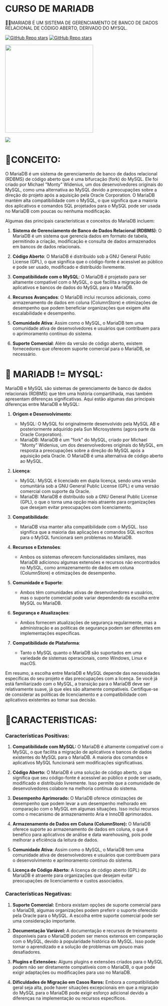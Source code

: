 # CURSO DE MARIADB
👨‍⚖️MARIADB É UM SISTEMA DE GERENCIAMENTO DE BANCO DE DADOS RELACIONAL DE CÓDIGO ABERTO, DERIVADO DO MYSQL.

[![GitHub Repo stars](https://img.shields.io/badge/VILHALVA-GITHUB-03A9F4?logo=github)](https://github.com/VILHALVA) 
[![GitHub Repo stars](https://img.shields.io/badge/VEJA-DOCUMENTAÇÃO-03A9F4?logo=google)](https://mariadb.com/kb/en/documentation/)
<br>

<img src="https://d1.awsstatic.com/logos/partners/MariaDB_Logo.d8a208f0a889a8f0f0551b8391a065ea79c54f3a.png" align="center" width="280"> <br>

![](https://i.imgur.com/waxVImv.png)

# 💝CONCEITO:
O MariaDB é um sistema de gerenciamento de banco de dados relacional (RDBMS) de código aberto que é uma bifurcação (fork) do MySQL. Ele foi criado por Michael "Monty" Widenius, um dos desenvolvedores originais do MySQL, como uma alternativa ao MySQL devido a preocupações sobre a direção do projeto após a aquisição pela Oracle Corporation. O MariaDB mantém alta compatibilidade com o MySQL, o que significa que a maioria dos aplicativos e comandos SQL projetados para o MySQL pode ser usada no MariaDB com poucas ou nenhuma modificação.

Algumas das principais características e conceitos do MariaDB incluem:

1. **Sistema de Gerenciamento de Banco de Dados Relacional (RDBMS)**: O MariaDB é um sistema que gerencia dados em formato de tabela, permitindo a criação, modificação e consulta de dados armazenados em bancos de dados relacionais.

2. **Código Aberto**: O MariaDB é distribuído sob a GNU General Public License (GPL), o que significa que o código-fonte é acessível ao público e pode ser usado, modificado e distribuído livremente.

3. **Compatibilidade com o MySQL**: O MariaDB é projetado para ser altamente compatível com o MySQL, o que facilita a migração de aplicativos e bancos de dados do MySQL para o MariaDB.

4. **Recursos Avançados**: O MariaDB inclui recursos adicionais, como armazenamento de dados em coluna (ColumnStore) e otimizações de desempenho que podem beneficiar organizações que exigem alta escalabilidade e desempenho.

5. **Comunidade Ativa**: Assim como o MySQL, o MariaDB tem uma comunidade ativa de desenvolvedores e usuários que contribuem para o aprimoramento contínuo do sistema.

6. **Suporte Comercial**: Além da versão de código aberto, existem fornecedores que oferecem suporte comercial para o MariaDB, se necessário.

# 🔨 MARIADB != MYSQL:
MariaDB e MySQL são sistemas de gerenciamento de banco de dados relacionais (RDBMS) que têm uma história compartilhada, mas também apresentam diferenças significativas. Aqui estão algumas das principais diferenças entre MariaDB e MySQL:

1. **Origem e Desenvolvimento**:
   - MySQL: O MySQL foi originalmente desenvolvido pela MySQL AB e posteriormente adquirido pela Sun Microsystems (agora parte da Oracle Corporation).
   - MariaDB: MariaDB é um "fork" do MySQL, criado por Michael "Monty" Widenius, um dos desenvolvedores originais do MySQL, em resposta a preocupações sobre a direção do MySQL após a aquisição pela Oracle. O MariaDB é uma alternativa de código aberto ao MySQL.

2. **Licença**:
   - MySQL: MySQL é licenciado em dupla licença, sendo uma versão comunitária sob a GNU General Public License (GPL) e uma versão comercial com suporte da Oracle.
   - MariaDB: MariaDB é distribuído sob a GNU General Public License (GPL), o que o torna uma opção mais atraente para organizações que desejam evitar preocupações com licenciamento.

3. **Compatibilidade**:
   - MariaDB visa manter alta compatibilidade com o MySQL. Isso significa que a maioria das aplicações e comandos SQL escritos para o MySQL funcionará sem problemas no MariaDB.

4. **Recursos e Extensões**:
   - Ambos os sistemas oferecem funcionalidades similares, mas MariaDB adicionou algumas extensões e recursos não encontrados no MySQL, como armazenamento de dados em coluna (ColumnStore) e otimizações de desempenho.

5. **Comunidade e Suporte**:
   - Ambos têm comunidades ativas de desenvolvedores e usuários, mas o suporte comercial pode variar dependendo da escolha entre MySQL ou MariaDB.

6. **Segurança e Atualizações**:
   - Ambos fornecem atualizações de segurança regularmente, mas a administração e as políticas de segurança podem ser diferentes em implementações específicas.

7. **Compatibilidade de Plataforma**:
   - Tanto o MySQL quanto o MariaDB são suportados em uma variedade de sistemas operacionais, como Windows, Linux e macOS.

Em resumo, a escolha entre MariaDB e MySQL depende das necessidades específicas do seu projeto e das preocupações com a licença. Se você já está familiarizado com o MySQL, a transição para o MariaDB deve ser relativamente suave, já que eles são altamente compatíveis. Certifique-se de considerar as políticas de licenciamento e a compatibilidade com aplicativos existentes ao tomar sua decisão.

# 💚CARACTERISTICAS:
### Características Positivas:

1. **Compatibilidade com MySQL:** O MariaDB é altamente compatível com o MySQL, o que facilita a migração de aplicativos e bancos de dados existentes do MySQL para o MariaDB. A maioria dos comandos e aplicativos MySQL funcionará sem modificações significativas.

2. **Código Aberto:** O MariaDB é uma solução de código aberto, o que significa que seu código-fonte é acessível ao público e pode ser usado, modificado e distribuído livremente. Isso permite que a comunidade de desenvolvedores colabore na melhoria contínua do sistema.

3. **Desempenho Aprimorado:** O MariaDB oferece otimizações de desempenho que podem levar a um desempenho melhorado em comparação com o MySQL em algumas situações. Isso inclui recursos como o mecanismo de armazenamento Aria e InnoDB aprimorados.

4. **Armazenamento de Dados em Coluna (ColumnStore):** O MariaDB oferece suporte ao armazenamento de dados em coluna, o que é benéfico para aplicativos de análise e data warehousing, pois pode melhorar a eficiência da leitura de dados.

5. **Comunidade Ativa:** Assim como o MySQL, o MariaDB tem uma comunidade ativa de desenvolvedores e usuários que contribuem para o desenvolvimento e aprimoramento contínuo do sistema.

6. **Licença de Código Aberto:** A licença de código aberto (GPL) do MariaDB é atraente para organizações que desejam evitar preocupações de licenciamento e custos associados.

### Características Negativas:

1. **Suporte Comercial:** Embora existam opções de suporte comercial para o MariaDB, algumas organizações podem preferir o suporte oferecido pela Oracle para o MySQL. A escolha entre suporte comercial pode ser uma consideração importante.

2. **Documentação Variável:** A documentação e recursos de treinamento disponíveis para o MariaDB podem ser menos extensos em comparação com o MySQL, devido à popularidade histórica do MySQL. Isso pode tornar o aprendizado e a solução de problemas um pouco mais desafiadores.

3. **Plugins e Extensões:** Alguns plugins e extensões criados para o MySQL podem não ser diretamente compatíveis com o MariaDB, o que pode exigir adaptações ou modificações para uso no MariaDB.

4. **Dificuldades de Migração em Casos Raros:** Embora a compatibilidade geral seja alta, pode haver situações excepcionais em que a migração do MySQL para o MariaDB pode exigir esforço adicional devido a diferenças na implementação ou recursos específicos.
